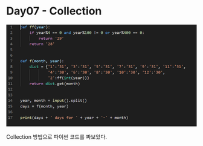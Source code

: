 # Day07 - Collection



![image-20200317121652081](광주1반_최동호_Collection.assets/image-20200317121652081.png)



Collection 방법으로 파이썬 코드를 짜보았다.